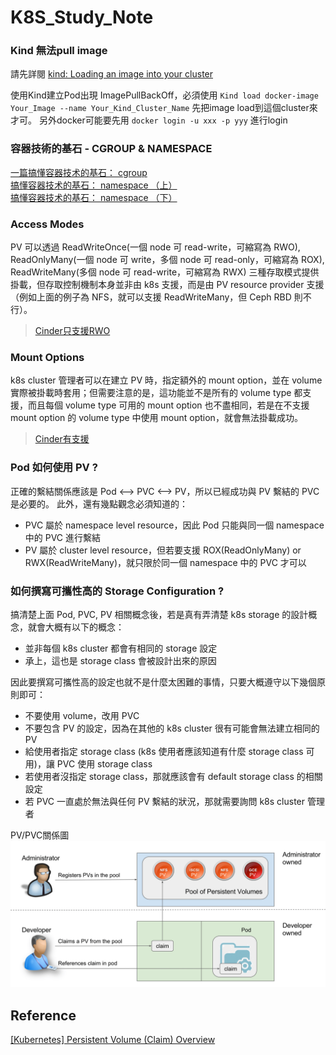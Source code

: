 # K8S_Study_Note

### Kind 無法pull image
請先詳閱 [kind: Loading an image into your cluster](https://kind.sigs.k8s.io/docs/user/quick-start/#loading-an-image-into-your-cluster)<p/>
使用Kind建立Pod出現 ImagePullBackOff，必須使用 `Kind load docker-image Your_Image --name Your_Kind_Cluster_Name` 先把image load到這個cluster來才可。
另外docker可能要先用 `docker login -u xxx -p yyy` 進行login

### 容器技術的基石 - CGROUP & NAMESPACE
[一篇搞懂容器技术的基石： cgroup](https://zhuanlan.zhihu.com/p/434731896) <br/>
[搞懂容器技术的基石： namespace （上）](https://moelove.info/2021/12/10/%E6%90%9E%E6%87%82%E5%AE%B9%E5%99%A8%E6%8A%80%E6%9C%AF%E7%9A%84%E5%9F%BA%E7%9F%B3-namespace-%E4%B8%8A/) <br/>
[搞懂容器技术的基石： namespace （下）](https://moelove.info/2021/12/13/%E6%90%9E%E6%87%82%E5%AE%B9%E5%99%A8%E6%8A%80%E6%9C%AF%E7%9A%84%E5%9F%BA%E7%9F%B3-namespace-%E4%B8%8B/) <br/>

### Access Modes
PV 可以透過 ReadWriteOnce(一個 node 可 read-write，可縮寫為 RWO), ReadOnlyMany(一個 node 可 write，多個 node 可 read-only，可縮寫為 ROX), ReadWriteMany(多個 node 可 read-write，可縮寫為 RWX) 三種存取模式提供掛載，但存取控制機制本身並非由 k8s 支援，而是由 PV resource provider 支援（例如上面的例子為 NFS，就可以支援 ReadWriteMany，但 Ceph RBD 則不行）。
> [Cinder只支援RWO](https://kubernetes.io/docs/concepts/storage/persistent-volumes/#access-modes)

### Mount Options
k8s cluster 管理者可以在建立 PV 時，指定額外的 mount option，並在 volume 實際被掛載時套用；但需要注意的是，這功能並不是所有的 volume type 都支援，而且每個 volume type 可用的 mount option 也不盡相同，若是在不支援 mount option 的 volume type 中使用 mount option，就會無法掛載成功。
> [Cinder有支援](https://kubernetes.io/docs/concepts/storage/persistent-volumes/#mount-options)

### Pod 如何使用 PV ?
正確的繫結關係應該是 Pod <--> PVC <--> PV，所以已經成功與 PV 繫結的 PVC 是必要的。
此外，還有幾點觀念必須知道的：
- PVC 屬於 namespace level resource，因此 Pod 只能與同一個 namespace 中的 PVC 進行繫結
- PV 屬於 cluster level resource，但若要支援 ROX(ReadOnlyMany) or RWX(ReadWriteMany)，就只限於同一個 namespace 中的 PVC 才可以

### 如何撰寫可攜性高的 Storage Configuration ?
搞清楚上面 Pod, PVC, PV 相關概念後，若是真有弄清楚 k8s storage 的設計概念，就會大概有以下的概念：
- 並非每個 k8s cluster 都會有相同的 storage 設定
- 承上，這也是 storage class 會被設計出來的原因

因此要撰寫可攜性高的設定也就不是什麼太困難的事情，只要大概遵守以下幾個原則即可：
- 不要使用 volume，改用 PVC
- 不要包含 PV 的設定，因為在其他的 k8s cluster 很有可能會無法建立相同的 PV
- 給使用者指定 storage class (k8s 使用者應該知道有什麼 storage class 可用)，讓 PVC 使用 storage class
- 若使用者沒指定 storage class，那就應該會有 default storage class 的相關設定
- 若 PVC 一直處於無法與任何 PV 繫結的狀況，那就需要詢問 k8s cluster 管理者

PV/PVC關係圖
![PV/PVC關係圖](https://github.com/NokiaDDT/K8S_Study_Note/blob/main/k8s_volume-pvc.png)

## Reference
[ [Kubernetes] Persistent Volume (Claim) Overview ](https://godleon.github.io/blog/Kubernetes/k8s-PersistentVolume-Overview/)
